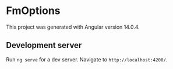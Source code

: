 # FmOptions

This project was generated with Angular version 14.0.4.

## Development server

Run `ng serve` for a dev server. 
Navigate to `http://localhost:4200/`. 
